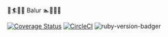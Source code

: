 :city_sunrise::surfer::ocean::palm_tree: Balur :swimmer::turtle::whale2::city_sunset:

[![Coverage Status](https://coveralls.io/repos/github/sic-f/elyer/badge.svg)](https://coveralls.io/github/sic-f/elyer)
[![CircleCI](https://circleci.com/gh/sic-f/elyer/tree/develop.svg?style=svg)](https://circleci.com/gh/sic-f/elyer/tree/develop)
![ruby-version-badger](https://ruby-version-badger.herokuapp.com/github/sic-f/elyer)
